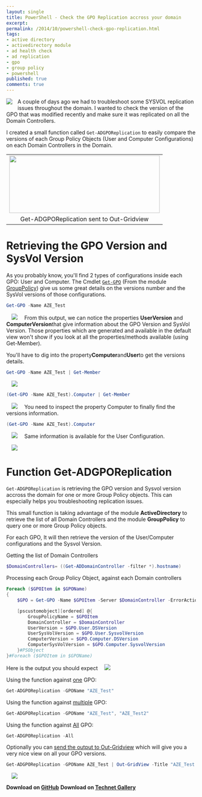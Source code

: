 ```yaml
---
layout: single
title: PowerShell - Check the GPO Replication accross your domain
excerpt: 
permalink: /2014/10/powershell-check-gpo-replication.html
tags: 
- active directory
- activedirectory module
- ad health check
- ad replication
- gpo
- group policy
- powershell
published: true
comments: true
---
```



<a href="{{ site.url }}/images/2014/20141001_PowerShell_-_Check_the_GPO_Replication_accross_your_domain/Active_Directory_GPO_Replication__1735484773__-144x118.png" imageanchor="1" style="clear: left; float: left; margin-bottom: 1em; margin-right: 1em;"><img border="0" src="{{ site.url }}/images/2014/20141001_PowerShell_-_Check_the_GPO_Replication_accross_your_domain/Active_Directory_GPO_Replication__1735484773__-144x118.png" /></a>A couple of days ago we had to troubleshoot some SYSVOL replication issues throughout the domain. I wanted to check the version of the GPO that was modified recently and make sure it was replicated on all the Domain Controllers.

I created a small function called `Get-ADGPOReplication` to easily compare the versions of each Group Policy Objects (User and Computer Configurations) on each Domain Controllers in the Domain.

<table align="center" cellpadding="0" cellspacing="0" class="tr-caption-container" style="margin-left: auto; margin-right: auto; text-align: center;"><tbody><tr><td style="text-align: center;"><a href="{{ site.url }}/images/2014/20141001_PowerShell_-_Check_the_GPO_Replication_accross_your_domain/Get-ADGPOReplication_OutGridView__788289059__-777x301.png" imageanchor="1" style="margin-left: auto; margin-right: auto; text-align: center;"><img border="0" src="{{ site.url }}/images/2014/20141001_PowerShell_-_Check_the_GPO_Replication_accross_your_domain/Get-ADGPOReplication_OutGridView__788289059__-777x301.png" height="153" width="400" /></a></td></tr><tr><td class="tr-caption" style="text-align: center;">Get-ADGPOReplication sent to Out-Gridview</td></tr></tbody></table>

# Retrieving the GPO Version and SysVol Version

As you probably know, you'll find 2 types of configurations inside each GPO: User and Computer.
The Cmdlet [`Get-GPO`](http://technet.microsoft.com/en-us/library/ee461059.aspx) (From the module [GroupPolicy]("http://technet.microsoft.com/en-us/library/ee461027.aspx)) give us some great details on the versions number and the SysVol versions of those configurations.

```powershell
Get-GPO -Name AZE_Test
```

<a href="{{ site.url }}/images/2014/20141001_PowerShell_-_Check_the_GPO_Replication_accross_your_domain/Get-GPO_AZE_Test__1886206204__-772x358.png" imageanchor="1" style="margin-left: 1em; margin-right: 1em;"><img border="0" src="{{ site.url }}/images/2014/20141001_PowerShell_-_Check_the_GPO_Replication_accross_your_domain/Get-GPO_AZE_Test__1886206204__-772x358.png" /></a>
From this output, we can notice the properties <b>UserVersion</b> and <b>ComputerVersion</b>that give information about the GPO Version and SysVol Version. Those properties which are generated and available in the default view won't show if you look at all the properties/methods available (using Get-Member).

You'll have to dig into the property<b>Computer</b>and<b>User</b>to get the versions details.

```powershell
Get-GPO -Name AZE_Test | Get-Member
```

<a href="{{ site.url }}/images/2014/20141001_PowerShell_-_Check_the_GPO_Replication_accross_your_domain/Get-GPO_GetMember__700589454__-772x738.png" imageanchor="1" style="margin-left: 1em; margin-right: 1em;"><img border="0" src="{{ site.url }}/images/2014/20141001_PowerShell_-_Check_the_GPO_Replication_accross_your_domain/Get-GPO_GetMember__700589454__-772x738.png" /></a>

```powershell
(Get-GPO -Name AZE_Test).Computer | Get-Member
```

<a href="{{ site.url }}/images/2014/20141001_PowerShell_-_Check_the_GPO_Replication_accross_your_domain/GPO_Computer_GetMember__816801375__-772x398.png" imageanchor="1" style="margin-left: 1em; margin-right: 1em;"><img border="0" src="{{ site.url }}/images/2014/20141001_PowerShell_-_Check_the_GPO_Replication_accross_your_domain/GPO_Computer_GetMember__816801375__-772x398.png" /></a>
You need to inspect the property Computer to finally find the versions information.

```powershell
(Get-GPO -Name AZE_Test).Computer
```

<a href="{{ site.url }}/images/2014/20141001_PowerShell_-_Check_the_GPO_Replication_accross_your_domain/9-30-2014%252B1-17-57%252BPM__690915297__-772x238.png" imageanchor="1" style="margin-left: 1em; margin-right: 1em;"><img border="0" src="{{ site.url }}/images/2014/20141001_PowerShell_-_Check_the_GPO_Replication_accross_your_domain/9-30-2014%252B1-17-57%252BPM__690915297__-772x238.png" /></a>
Same information is available for the User Configuration.

<a href="{{ site.url }}/images/2014/20141001_PowerShell_-_Check_the_GPO_Replication_accross_your_domain/User_Computer_GetMember__1676378068__-772x398.png" imageanchor="1" style="margin-left: 1em; margin-right: 1em;"><img border="0" src="{{ site.url }}/images/2014/20141001_PowerShell_-_Check_the_GPO_Replication_accross_your_domain/User_Computer_GetMember__1676378068__-772x398.png" /></a>

# Function Get-ADGPOReplication

`Get-ADGPOReplication` is retrieving the GPO version and Sysvol version accross the domain for one or more Group Policy objects. This can especially helps you troubleshooting replication issues.

This small function is taking advantage of the module <b>ActiveDirectory</b> to retrieve the list of all Domain Controllers and the module <b>GroupPolicy</b> to query one or more Group Policy objects.

For each GPO, It will then retrieve the version of the User/Computer configurations and the Sysvol Version.

Getting the list of Domain Controllers

```powershell
$DomainControllers= ((Get-ADDomainController -filter *).hostname)
```

Processing each Group Policy Object, against each Domain controllers

```powershell
Foreach ($GPOItem in $GPOName)
{
    $GPO = Get-GPO -Name $GPOItem -Server $DomainController -ErrorAction Stop

    [pscustomobject][ordered] @{
        GroupPolicyName = $GPOItem
        DomainController = $DomainController
        UserVersion = $GPO.User.DSVersion
        UserSysVolVersion = $GPO.User.SysvolVersion
        ComputerVersion = $GPO.Computer.DSVersion
        ComputerSysVolVersion = $GPO.Computer.SysvolVersion
    }#PSObject
}#Foreach ($GPOItem in $GPOName)
```

Here is the output you should expect
<a href="{{ site.url }}/images/2014/20141001_PowerShell_-_Check_the_GPO_Replication_accross_your_domain/Get-ADGPOReplication__745571006__-465x396.png" imageanchor="1" style="margin-left: 1em; margin-right: 1em;"><img border="0" src="{{ site.url }}/images/2014/20141001_PowerShell_-_Check_the_GPO_Replication_accross_your_domain/Get-ADGPOReplication__745571006__-465x396.png" /></a>

Using the function against <u>one</u> GPO:

```powershell
Get-ADGPOReplication -GPOName "AZE_Test"
```

Using the function against <u>multiple</u> GPO:

```powershell
Get-ADGPOReplication -GPOName "AZE_Test", "AZE_Test2"
```

Using the function against <u>All</u> GPO:

```powershell
Get-ADGPOReplication -All
```

Optionally you can <u>send the output to Out-Gridview</u> which will give you a very nice view on all your GPO versions.

```powershell
Get-ADGPOReplication -GPOName AZE_Test | Out-GridView -Title "AZE_Test $(Get-Date)"
```

<a href="{{ site.url }}/images/2014/20141001_PowerShell_-_Check_the_GPO_Replication_accross_your_domain/Get-ADGPOReplication_OutGridView__788289059__-777x301.png" imageanchor="1" style="margin-left: 1em; margin-right: 1em;"><img border="0" src="{{ site.url }}/images/2014/20141001_PowerShell_-_Check_the_GPO_Replication_accross_your_domain/Get-ADGPOReplication_OutGridView__788289059__-777x301.png" /></a>

<b>Download on <a href="https://github.com/lazywinadmin/PowerShell/tree/master/AD-GPO-Get-ADGPOReplication" target="_blank">GitHub</a></b>
<b>Download on <a href="http://gallery.technet.microsoft.com/Get-GPO-Replication-4db47c83" target="_blank">Technet Gallery</a></b>